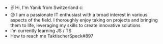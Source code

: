 - :v: Hi, I'm Yanik from Switzerland c:
- :heart_eyes: I am a passionate IT enthusiast with a broad interest in various aspects of the field. I thoroughly enjoy taking on projects and bringing them to life, leveraging my skills to create innovative solutions
- I’m currently learning JS / TS
- How to reach me TaktischerSpeck#897
